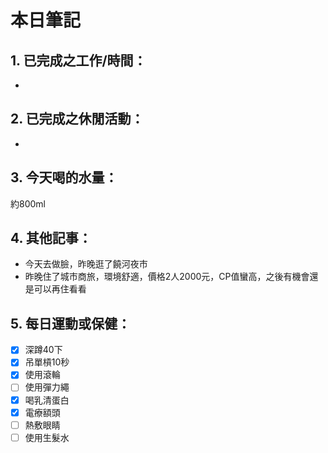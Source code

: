 # 本日筆記
## 1. 已完成之工作/時間：
- 

## 2. 已完成之休閒活動：
- 

## 3. 今天喝的水量：
約800ml

## 4. 其他記事：
- 今天去做臉，昨晚逛了饒河夜市
- 昨晚住了城市商旅，環境舒適，價格2人2000元，CP值蠻高，之後有機會還是可以再住看看

## 5. 每日運動或保健：
- [x] 深蹲40下
- [x] 吊單槓10秒
- [x] 使用滾輪
- [ ] 使用彈力繩
- [x] 喝乳清蛋白
- [x] 電療額頭
- [ ] 熱敷眼睛
- [ ] 使用生髮水
